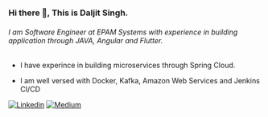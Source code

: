 ### Hi there 👋, This is Daljit Singh.

###### I am Software Engineer at EPAM Systems with experience in building application through JAVA, Angular and Flutter. 

* I have experince in building microservices through Spring Cloud.

* I am well versed with Docker, Kafka, Amazon Web Services and Jenkins CI/CD

[![Linkedin](https://img.shields.io/badge/LinkedIn-blue.svg?style=for-the-badge&logo=linkedin)](https://www.linkedin.com/in/daljitsingh96/)
[![Medium](https://img.shields.io/badge/medium-black.svg?style=for-the-badge&logo=medium)](https://medium.com/@daljitsingh96)
